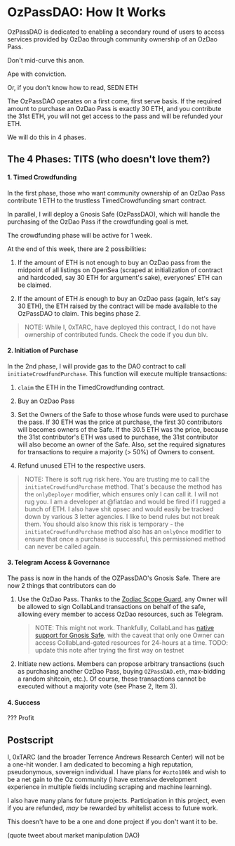 # OzPassDAO: How It Works
OzPassDAO is dedicated to enabling a secondary round of users to access services provided by OzDao through community ownership of an OzDao Pass.

Don't mid-curve this anon.

Ape with conviction.

Or, if you don't know how to read, SEDN ETH

The OzPassDAO operates on a first come, first serve basis. If the required amount to purchase an OzDao Pass is exactly 30 ETH, and you contribute the 31st ETH, you will not get access to the pass and will be refunded your ETH.

We will do this in 4 phases.

## The 4 Phases: TITS (who doesn't love them?)

#### 1. Timed Crowdfunding
In the first phase, those who want community ownership of an OzDao Pass contribute 1 ETH to the trustless TimedCrowdfunding smart contract.

In parallel, I will deploy a Gnosis Safe (OzPassDAO), which will handle the purchasing of the OzDao Pass if the crowdfunding goal is met.

The crowdfunding phase will be active for 1 week.

At the end of this week, there are 2 possibilities:

1. If the amount of ETH is not enough to buy an OzDao pass from the midpoint of all listings on OpenSea (scraped at initialization of contract and hardcoded, say 30 ETH for argument's sake), everyones' ETH can be claimed.

2. If the amount of ETH _is_ enough to buy an OzDao pass (again, let's say 30 ETH), the ETH raised by the contract will be made available to the OzPassDAO to claim. This begins phase 2.

> NOTE: While I, 0xTARC, have deployed this contract, I do not have ownership of contributed funds. Check the code if you dun blv.

#### 2. Initiation of Purchase
In the 2nd phase, I will provide gas to the DAO contract to call `initiateCrowdfundPurchase`. This function will execute multiple transactions:

1. `claim` the ETH in the TimedCrowdfunding contract.

2. Buy an OzDao Pass

3. Set the Owners of the Safe to those whose funds were used to purchase the pass. If 30 ETH was the price at purchase, the first 30 contributors will becomes owners of the Safe. If the 30.5 ETH was the price, because the 31st contributor's ETH was used to purchase, the 31st contributor will also become an owner of the Safe. Also, set the required signatures for transactions to require a majority (> 50%) of Owners to consent.

4. Refund unused ETH to the respective users.

> NOTE: There is soft rug risk here. You are trusting me to call the `initiateCrowdfundPurchase` method. That's because the method has the `onlyDeployer` modifier, which ensures only I can call it. I will not rug you. I am a developer at @fiatdao and would be fired if I rugged a bunch of ETH. I also have shit opsec and would easily be tracked down by various 3 letter agencies. I like to bend rules but not break them. You should also know this risk is temporary - the `initiateCrowdfundPurchase` method also has an `onlyOnce` modifier to ensure that once a purchase is successful, this permissioned method can never be called again.

#### 3. Telegram Access & Governance
The pass is now in the hands of the OZPassDAO's Gnosis Safe. There are now 2 things that contributors can do

1. Use the OzDao Pass. Thanks to the [Zodiac Scope Guard](https://github.com/gnosis/zodiac-guard-scope), any Owner will be allowed to sign CollabLand transactions on behalf of the safe, allowing every member to access OzDao resources, such as Telegram.
    > NOTE: This might not work. Thankfully, CollabLand has [native support for Gnosis Safe](https://medium.com/@anjaliyoung/collab-land-support-for-gnosis-safe-c52f2c48c534), with the caveat that only one Owner can access CollabLand-gated resources for 24-hours at a time.
    > TODO: update this note after trying the first way on testnet

2. Initiate new actions. Members can propose arbitrary transactions (such as purchasing another OzDao Pass, buying `OZPassDAO.eth`, max-bidding a random shitcoin, etc.). Of course, these transactions cannot be executed without a majority vote (see Phase 2, Item 3).


#### 4. Success

??? Profit


## Postscript
I, 0xTARC (and the broader Terrence Andrews Research Center) will not be a one-hit wonder. I am dedicated to becoming a high reputation, pseudonymous, sovereign individual. I have plans for `#ozto100k` and wish to be a net gain to the Oz community (i have extensive development experience in multiple fields including scraping and machine learning).

I also have many plans for future projects. Participation in this project, even if you are refunded, _may_ be rewarded by whitelist access to future work. 

This doesn't have to be a one and done project if you don't want it to be.

(quote tweet about market manipulation DAO)
